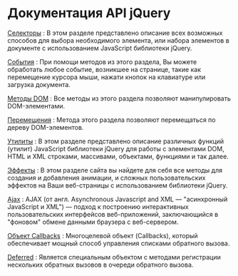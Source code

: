 # Документация API jQuery

[Селекторы](selectors.md)
: В этом разделе представлено описание всех возможных способов для выбора необходимого элемента, или набора элементов в документе с использованием JavaScript библиотеки jQuery.

[События](events.md)
: При помощи методов из этого раздела, Вы можете обработать любое событие, возникшее на странице, такие как перемещение курсора мыши, нажати кнопок на клавиатуре или загрузка документа.

[Методы DOM](dom.md)
: Все методы из этого раздела позволяют манипулировать DOM-элементами.

[Перемещения](traversing.md)
: Метода этого раздела позволяют перемещаться по дереву DOM-элементов.

[Утилиты](utilities.md)
: В этом разделе представлено описание различных функций (утилит) JavaScript библиотеки jQuery для работы с элементами DOM, HTML и XML строками, массивами, объектами, функциями и так далее.

[Эффекты](effects.md)
: В этом разделе сайта вы найдете для себя все методы для создания и добавления анимации, и сложных пользовательских эффектов на Ваши веб-страницы с использованием библиотеки jQuery.

[Ajax](ajax.md)
: AJAX (от англ. Asynchronous Javascript and XML — "асинхронный JavaScript и XML") — подход к построению интерактивных пользовательских интерфейсов веб-приложений, заключающийся в "фоновом" обмене данными браузера с веб-сервером.

[Объект Callbacks](callbacks.md)
: Многоцелевой объект (Callbacks), который обеспечивает мощный способ управления списками обратного вызова.

[Deferred](deferred.md)
: Является специальным объектом с методами регистрации нескольких обратных вызовов в очереди обратного вызова.
